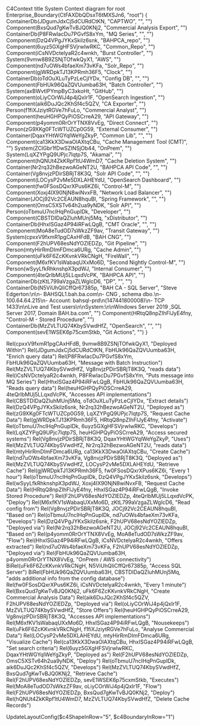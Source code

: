 C4Context
  title System Context diagram for root
  Enterprise_Boundary(CtFAXDbQDsxT6tMXSJn6, "root")
    {
      ContainerDb(JDgumJdxCj5dCURdCtKN, "CAPTWO", "", "")
      Component(BxsQud7gKwTvBJQ0KNj2, "Commercial Analysis Export", "")
      ContainerDb(P8FRwIacDu7PGvfS8xYm, "MQ Series", "", "")
      Component(DzQ4VPgJYKxSkilz6snk, "BAHPCA_repo", "")
      Component(6uyz5GXgHFSVjrwIwRKC, "Common_Repo", "")
      Component(iCsNVDctelyaR2c4wnkh, "Burst Controller", "")
      System(9vmw8B9ZSNjTOfwkQyX1, "AWS", "")
      Component(nd7uOWs4bfaeXm73vKFa, "Solr_Repo", "")
      Component(gjWRDpkTJ13KPRmh36F5, "Clock", "")
      ContainerDb(oTdOuXLuTyPzLeCjIYDx, "Config DB", "", "")
      Component(FbHUk96QaZQVUumba63H, "Batch Controller", "")
      System(axBWvtIPYmpByC3xkoHt, "GitHub", "")
      Component(oLiyCOrWiJ4p4jQxIr1F, "OpenSearch Ingestion", "")
      Component(aik6DuJQc2KhSf4c5QZV, "CA Exporter", "")
      Person(f1fiXJziytRGVe7hFuLo, "Commercial Analyst", "")
      Component(heuHGHPQyPiOSCrreA29, "API Gateway", "")
      Component(p4yomm0RrOrYTNX8VvEg, "Direct Connect", "")
      Person(zG9XKg0FTcWTUZCp0G59, "External Consumer", "")
      Container(DqaxYHtWGYqlWeYgZkyP, "Common Lib", "", "")
      Component(ca13KkX3DwaOlAXtqCBu, "Cache Management Tool (CMT)", "")
      System(ZCIGbr1fDwSZINSjOb44, "OnPrem", "")
      System(LqXZYPgQ9UPjc7lqtp7S, "Akamai", "")
      Component(hQNUt4ZkKRpf1tU4WmD7, "Cache Deletion System", "")
      Container(Nr2rq32hBezwoAGeNT2U, "BAHPCA API Code", "", "")
      Container(Vg8nvjzPDirSBRjT8K3Q, "Solr API Code", "", "")
      Component(LOCysP2vMe5DXLAHEYdU, "OpenSearch Dashboard", "")
      Component(fw0FSosDQxrXPus6KZ6i, "Control-M", "")
      Component(Xoxj4IX90NjN8wiNvxFB, "Network Load Balancer", "")
      Container(JOCj92Vc2CEAUN8hquBI, "Spring Framework", "", "")
      Component(OmsC5XSTv64h2ua9yNDK, "Solr API", "")
      Person(oTbmuU7ncIHqPnGupIDk, "Developer", "")
      Component(CBSTDIDaQZluhMUnj5Mq, "xDistributor", "")
      ContainerDb(HhxISGaz4P94iRFwLQgB, "CMT Oracle", "", "")
      Component(MoA8eTudOD7sWkzZF9av, "Transit Gateway", "")
      System(cpxxV9fxmR1pgCAxHFdB, "BAH CNG", "")
      Component(F2hUPV68esNdYOZlEDZp, "Git Pipeline", "")
      Person(mtyHirRmDImFDmca6URg, "Cache Admin", "")
      Component(uFk6F6ZcKKvnkVRkCNgH, "FireWall", "")
      Component(M6xfKV1sWabaqUXxMo6D, "Second Nightly Control-M", "")
      Person(wSyyLfkRhknshpX3pdWJ, "Internal Consumer", "")
      Component(4teQrlbMUj5LLqxdVcPK, "BAHPCA API", "")
      ContainerDb(zKtL799aVzgaZLWgIcD6, "DP", "", "")
      ContainerDb(N5ViUhQIiCffQr67385p, "BAH CA - SQL Server", "Steve Edgerton:\n\n- BAHSQL1.bah.ba.com\n- CNG , schema dbo.\n- 100.64.64.215\n- Account: bahsql-prd\n(147441800008)\n- TCP 1433\n\nLive and Test users\n\nSystem:\n\nWindows Server 2019 ,SQL Server 2017, Domain BAH.ba.com", "")
      Component(HRtqQ8npZIhFIJyE4fny, "Control-M - Stored Procedure", "")
      ContainerDb(MzZVLTUQ74KbySVwdHfZ, "OpenSearch", "", "")
      Component(sevE1WSEK6p75cxmStkb, "Git Actions", "")
    }


   Rel(cpxxV9fxmR1pgCAxHFdB, 9vmw8B9ZSNjTOfwkQyX1, "Deployed Within")
   Rel(JDgumJdxCj5dCURdCtKN, FbHUk96QaZQVUumba63H, "Enrich query data")
   Rel(P8FRwIacDu7PGvfS8xYm, FbHUk96QaZQVUumba63H, "Message with Batch Instruction")
   Rel(MzZVLTUQ74KbySVwdHfZ, Vg8nvjzPDirSBRjT8K3Q, "reads data")
   Rel(iCsNVDctelyaR2c4wnkh, P8FRwIacDu7PGvfS8xYm, "Puts message into MQ Series")
   Rel(HhxISGaz4P94iRFwLQgB, FbHUk96QaZQVUumba63H, "Reads query data")
   Rel(heuHGHPQyPiOSCrreA29, 4teQrlbMUj5LLqxdVcPK, "Accesses API implementations")
   Rel(CBSTDIDaQZluhMUnj5Mq, oTdOuXLuTyPzLeCjIYDx, "Extract details")
   Rel(DzQ4VPgJYKxSkilz6snk, Nr2rq32hBezwoAGeNT2U, "Deployed as")
   Rel(zG9XKg0FTcWTUZCp0G59, LqXZYPgQ9UPjc7lqtp7S, "Request Cache Data")
   Rel(gjWRDpkTJ13KPRmh36F5, HRtqQ8npZIhFIJyE4fny, "Activate")
   Rel(oTbmuU7ncIHqPnGupIDk, 6uyz5GXgHFSVjrwIwRKC, "Develops")
   Rel(LqXZYPgQ9UPjc7lqtp7S, heuHGHPQyPiOSCrreA29, "Access  secured systems")
   Rel(Vg8nvjzPDirSBRjT8K3Q, DqaxYHtWGYqlWeYgZkyP, "Uses")
   Rel(MzZVLTUQ74KbySVwdHfZ, Nr2rq32hBezwoAGeNT2U, "reads data")
   Rel(mtyHirRmDImFDmca6URg, ca13KkX3DwaOlAXtqCBu, "Create Cache")
   Rel(nd7uOWs4bfaeXm73vKFa, Vg8nvjzPDirSBRjT8K3Q, "Deployed as")
   Rel(MzZVLTUQ74KbySVwdHfZ, LOCysP2vMe5DXLAHEYdU, "Retrieve Cache")
   Rel(gjWRDpkTJ13KPRmh36F5, fw0FSosDQxrXPus6KZ6i, "Every 1 hour")
   Rel(oTbmuU7ncIHqPnGupIDk, DzQ4VPgJYKxSkilz6snk, "Develops")
   Rel(wSyyLfkRhknshpX3pdWJ, Xoxj4IX90NjN8wiNvxFB, "Request Cache Data")
   Rel(HRtqQ8npZIhFIJyE4fny, HhxISGaz4P94iRFwLQgB, "Invoke Stored Procedure")
   Rel(F2hUPV68esNdYOZlEDZp, 4teQrlbMUj5LLqxdVcPK, "Deploy")
   Rel(M6xfKV1sWabaqUXxMo6D, zKtL799aVzgaZLWgIcD6, "Read config from")
   Rel(Vg8nvjzPDirSBRjT8K3Q, JOCj92Vc2CEAUN8hquBI, "Based on")
   Rel(oTbmuU7ncIHqPnGupIDk, nd7uOWs4bfaeXm73vKFa, "Develops")
   Rel(DzQ4VPgJYKxSkilz6snk, F2hUPV68esNdYOZlEDZp, "Deployed via")
   Rel(Nr2rq32hBezwoAGeNT2U, JOCj92Vc2CEAUN8hquBI, "Based on")
   Rel(p4yomm0RrOrYTNX8VvEg, MoA8eTudOD7sWkzZF9av, "Flow")
   Rel(HhxISGaz4P94iRFwLQgB, iCsNVDctelyaR2c4wnkh, "Offers extracted")
   Rel(nd7uOWs4bfaeXm73vKFa, F2hUPV68esNdYOZlEDZp, "Deployed via")
   Rel(FbHUk96QaZQVUumba63H, p4yomm0RrOrYTNX8VvEg, "OnPrem / AWS connectivity")
   BiRel(uFk6F6ZcKKvnkVRkCNgH, N5ViUhQIiCffQr67385p, "Access SQL Server")
   BiRel(FbHUk96QaZQVUumba63H, CBSTDIDaQZluhMUnj5Mq, "adds additional info from the config database")
   Rel(fw0FSosDQxrXPus6KZ6i, iCsNVDctelyaR2c4wnkh, "Every 1 minute")
   Rel(BxsQud7gKwTvBJQ0KNj2, uFk6F6ZcKKvnkVRkCNgH, "Create Commercial Analysis Data")
   Rel(aik6DuJQc2KhSf4c5QZV, F2hUPV68esNdYOZlEDZp, "Deployed via")
   Rel(oLiyCOrWiJ4p4jQxIr1F, MzZVLTUQ74KbySVwdHfZ, "Store Offers")
   Rel(heuHGHPQyPiOSCrreA29, Vg8nvjzPDirSBRjT8K3Q, "Accesses API implementations")
   Rel(M6xfKV1sWabaqUXxMo6D, HhxISGaz4P94iRFwLQgB, "Nousekeeps")
   Rel(uFk6F6ZcKKvnkVRkCNgH, f1fiXJziytRGVe7hFuLo, "Analyse Commercial Data")
   Rel(LOCysP2vMe5DXLAHEYdU, mtyHirRmDImFDmca6URg, "Visualize Cache")
   Rel(ca13KkX3DwaOlAXtqCBu, HhxISGaz4P94iRFwLQgB, "Set search criteria")
   Rel(6uyz5GXgHFSVjrwIwRKC, DqaxYHtWGYqlWeYgZkyP, "Deployed as")
   Rel(F2hUPV68esNdYOZlEDZp, OmsC5XSTv64h2ua9yNDK, "Deploy")
   Rel(oTbmuU7ncIHqPnGupIDk, aik6DuJQc2KhSf4c5QZV, "Develops")
   Rel(MzZVLTUQ74KbySVwdHfZ, BxsQud7gKwTvBJQ0KNj2, "Retrieve Cache")
   Rel(F2hUPV68esNdYOZlEDZp, sevE1WSEK6p75cxmStkb, "Executes")
   Rel(MoA8eTudOD7sWkzZF9av, oLiyCOrWiJ4p4jQxIr1F, "Flow")
   Rel(F2hUPV68esNdYOZlEDZp, BxsQud7gKwTvBJQ0KNj2, "Deploy")
   Rel(hQNUt4ZkKRpf1tU4WmD7, MzZVLTUQ74KbySVwdHfZ, "Delete Cache Records")

  UpdateLayoutConfig($c4ShapeInRow="5", $c4BoundaryInRow="1")

